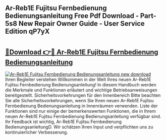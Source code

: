 ## Ar-Reb1E Fujitsu Fernbedienung Bedienungsanleitung Free Pdf Download - Part-5s8 New Repair Owner Guide - User Service Edition qP7yX

# <h2><a href="http://df08z4.blite.top/?on=Ar-Reb1E+Fujitsu+Fernbedienung+Bedienungsanleitung">🔗Download 👉🔴 Ar-Reb1E Fujitsu Fernbedienung Bedienungsanleitung</a></h2>

[![Ar-Reb1E Fujitsu Fernbedienung Bedienungsanleitung new download](https://i.imgur.com/lujVjoI.png)](http://df08z4.blite.top/?on=Ar-Reb1E+Fujitsu+Fernbedienung+Bedienungsanleitung)
Ihren Begleiter verstehen Willkommen in der Welt Ihres neuen Ar-Reb1E Fujitsu Fernbedienung Bedienungsanleitung! In diesem Handbuch werden die Merkmale und Funktionen erläutert und wichtige Betriebsanweisungen bereitgestellt. Sicherheitsvorkehrungen für den Innenbereich Bitte beachten Sie alle Sicherheitsvorkehrungen, wenn Sie Ihren neuen Ar-Reb1E Fujitsu Fernbedienung Bedienungsanleitung in Innenräumen verwenden. Liste der Funktionen sind nur einige der bemerkenswerten Funktionen, die in Ihrem neuen Ar-Reb1E Fujitsu Fernbedienung Bedienungsanleitung verfügbar sind. Ihr Feedback ist wichtig, Ar-Reb1E Fujitsu Fernbedienung BedienungsanleitungD. Wir schätzen Ihren Input und verpflichten uns zu kontinuierlicher Verbesserung.
